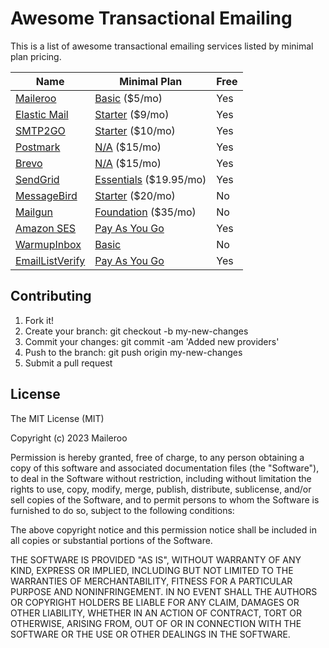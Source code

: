 # Awesome Transactional Emailing

This is a list of awesome transactional emailing services listed by minimal plan pricing.

| Name                                                       	| Minimal Plan                                                      	| Free 	|
|------------------------------------------------------------	|-------------------------------------------------------------------	|------	|
| [Maileroo](https://maileroo.com)                           	| [Basic](https://maileroo.com/pricing) ($5/mo)                     	| Yes  	|
| [Elastic Mail](https://elasticemail.com/)                  	| [Starter](https://elasticemail.com/email-api-pricing) ($9/mo)     	| Yes  	|
| [SMTP2GO](https://www.smtp2go.com)                         	| [Starter](https://www.smtp2go.com/pricing/) ($10/mo)              	| Yes  	|
| [Postmark](https://postmarkapp.com)                        	| [N/A](https://postmarkapp.com/pricing) ($15/mo)                   	| Yes  	|
| [Brevo](https://www.brevo.com/)                            	| [N/A](https://www.brevo.com/pricing) ($15/mo)                     	| Yes  	|
| [SendGrid](https://sendgrid.com)                           	| [Essentials](https://sendgrid.com/en-us/pricing) ($19.95/mo)      	| Yes  	|
| [MessageBird](https://messagebird.com/email/cloud-sending) 	| [Starter](https://messagebird.com/pricing/email-sending) ($20/mo) 	| No   	|
| [Mailgun](https://www.mailgun.com)                         	| [Foundation](https://www.mailgun.com/pricing/) ($35/mo)           	| No   	|
| [Amazon SES](https://aws.amazon.com/ses/)                  	| [Pay As You Go](https://aws.amazon.com/ses/pricing/)              	| Yes  	|
| [WarmupInbox](https://WarmupInbox.com/)                   	| [Basic](https://www.warmupinbox.com/pricing/)                     	| No  	|
| [EmailListVerify](https://EmailListVerify.com/)             | [Pay As You Go](https://www.EmailListVerify.com/pricing/)           | Yes  	|

## Contributing

1. Fork it!
2. Create your branch: git checkout -b my-new-changes
3. Commit your changes: git commit -am 'Added new providers'
4. Push to the branch: git push origin my-new-changes
5. Submit a pull request

## License

The MIT License (MIT)

Copyright (c) 2023 Maileroo

Permission is hereby granted, free of charge, to any person obtaining a copy of this software and associated documentation files (the "Software"), to deal in the Software without restriction, including without limitation the rights to use, copy, modify, merge, publish, distribute, sublicense, and/or sell copies of the Software, and to permit persons to whom the Software is furnished to do so, subject to the following conditions:

The above copyright notice and this permission notice shall be included in all copies or substantial portions of the Software.

THE SOFTWARE IS PROVIDED "AS IS", WITHOUT WARRANTY OF ANY KIND, EXPRESS OR IMPLIED, INCLUDING BUT NOT LIMITED TO THE WARRANTIES OF MERCHANTABILITY, FITNESS FOR A PARTICULAR PURPOSE AND NONINFRINGEMENT. IN NO EVENT SHALL THE AUTHORS OR COPYRIGHT HOLDERS BE LIABLE FOR ANY CLAIM, DAMAGES OR OTHER LIABILITY, WHETHER IN AN ACTION OF CONTRACT, TORT OR OTHERWISE, ARISING FROM, OUT OF OR IN CONNECTION WITH THE SOFTWARE OR THE USE OR OTHER DEALINGS IN THE SOFTWARE.
